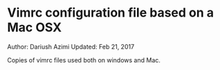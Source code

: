 # Vimrc configuration file based on a Mac OSX
Author: Dariush Azimi
Updated: Feb 21, 2017

Copies of vimrc files used both on windows and Mac.

